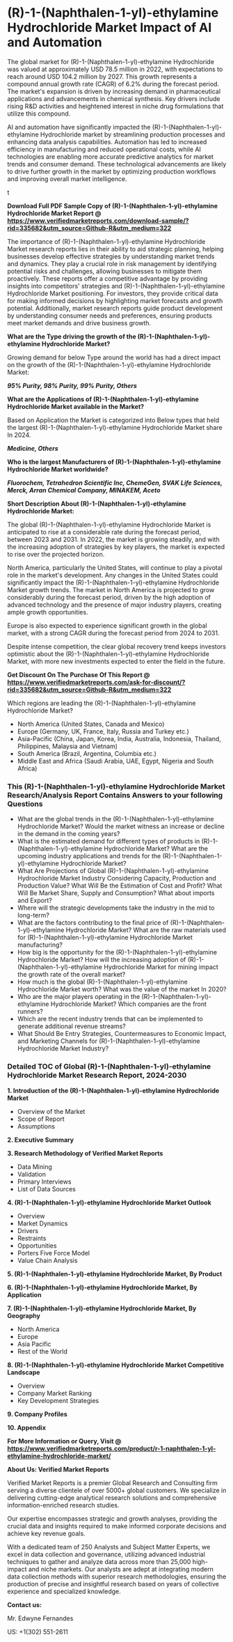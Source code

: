 <meta name="title" content="Global (R)-1-(Naphthalen-1-yl)-ethylamine Hydrochloride Market Impact of AI and Automation"><meta name="description" content="The global market for (R)-1-(Naphthalen-1-yl)-ethylamine Hydrochloride was valued at approximately USD 78.5 million in 2022, with expectations to reach around USD 104."><meta name="title" content="(R)-1-(Naphthalen-1-yl)-ethylamine Hydrochloride Market Size, Share, Scope, Trends, Growth, Opportunities, Analysis, Forecast"><h1>(R)-1-(Naphthalen-1-yl)-ethylamine Hydrochloride Market Impact of AI and Automation</h1><p>The global market for (R)-1-(Naphthalen-1-yl)-ethylamine Hydrochloride was valued at approximately USD 78.5 million in 2022, with expectations to reach around USD 104.2 million by 2027. This growth represents a compound annual growth rate (CAGR) of 6.2% during the forecast period. The market's expansion is driven by increasing demand in pharmaceutical applications and advancements in chemical synthesis. Key drivers include rising R&D activities and heightened interest in niche drug formulations that utilize this compound.</p><p>AI and automation have significantly impacted the (R)-1-(Naphthalen-1-yl)-ethylamine Hydrochloride market by streamlining production processes and enhancing data analysis capabilities. Automation has led to increased efficiency in manufacturing and reduced operational costs, while AI technologies are enabling more accurate predictive analytics for market trends and consumer demand. These technological advancements are likely to drive further growth in the market by optimizing production workflows and improving overall market intelligence.</p>t</p><p id="" class=""><strong>Download Full PDF Sample Copy of (R)-1-(Naphthalen-1-yl)-ethylamine Hydrochloride Market Report @ <a href="https://www.verifiedmarketreports.com/download-sample/?rid=335682&utm_source=Github-R&utm_medium=322" target="_blank">https://www.verifiedmarketreports.com/download-sample/?rid=335682&utm_source=Github-R&utm_medium=322</a></strong></p><p>The importance of&nbsp;(R)-1-(Naphthalen-1-yl)-ethylamine Hydrochloride Market research reports lies in their ability to aid strategic planning, helping businesses develop effective strategies by understanding market trends and dynamics. They play a crucial role in risk management by identifying potential risks and challenges, allowing businesses to mitigate them proactively. These reports offer a competitive advantage by providing insights into competitors' strategies and (R)-1-(Naphthalen-1-yl)-ethylamine Hydrochloride Market positioning. For investors, they provide critical data for making informed decisions by highlighting market forecasts and growth potential. Additionally, market research reports guide product development by understanding consumer needs and preferences, ensuring products meet market demands and drive business growth.</p><p><strong>What are the&nbsp;Type driving the growth of the (R)-1-(Naphthalen-1-yl)-ethylamine Hydrochloride Market?</strong></p><p id="" class="">Growing demand for below Type around the world has had a direct impact on the growth of the (R)-1-(Naphthalen-1-yl)-ethylamine Hydrochloride Market:</p><em><strong>95% Purity, 98% Purity, 99% Purity, Others</strong></em></p><strong>What are the&nbsp;Applications&nbsp;of (R)-1-(Naphthalen-1-yl)-ethylamine Hydrochloride Market available in the Market?</strong></p><p id="" class="">Based on Application the Market is categorized into Below types that held the largest (R)-1-(Naphthalen-1-yl)-ethylamine Hydrochloride Market share In 2024.</p><em><strong>Medicine, Others</strong></em></p><strong>Who is the largest Manufacturers of (R)-1-(Naphthalen-1-yl)-ethylamine Hydrochloride Market worldwide?</strong></p><p><em><strong>Fluorochem, Tetrahedron Scientific Inc, ChemeGen, SVAK Life Sciences, Merck, Arran Chemical Company, MINAKEM, Aceto</strong></em></p><p id="" class=""><strong>Short Description About (R)-1-(Naphthalen-1-yl)-ethylamine Hydrochloride Market:</strong></p><p>The global (R)-1-(Naphthalen-1-yl)-ethylamine Hydrochloride Market is anticipated to rise at a considerable rate during the forecast period, between 2023 and 2031. In 2022, the market is growing steadily, and with the increasing adoption of strategies by key players, the market is expected to rise over the projected horizon.</p><p>North America, particularly the United States, will continue to play a pivotal role in the market's development. Any changes in the United States could significantly impact the (R)-1-(Naphthalen-1-yl)-ethylamine Hydrochloride Market growth trends. The market in North America is projected to grow considerably during the forecast period, driven by the high adoption of advanced technology and the presence of major industry players, creating ample growth opportunities.</p><p>Europe is also expected to experience significant growth in the global market, with a strong CAGR during the forecast period from 2024 to 2031.</p><p>Despite intense competition, the clear global recovery trend keeps investors optimistic about the (R)-1-(Naphthalen-1-yl)-ethylamine Hydrochloride Market, with more new investments expected to enter the field in the future.</p><p id="" class=""><strong>Get Discount On The Purchase Of This Report @ <a href="https://www.verifiedmarketreports.com/ask-for-discount/?rid=335682&utm_source=Github-R&utm_medium=322" target="_blank">https://www.verifiedmarketreports.com/ask-for-discount/?rid=335682&utm_source=Github-R&utm_medium=322</a></strong></p>Which regions are leading the (R)-1-(Naphthalen-1-yl)-ethylamine Hydrochloride Market?</p><ul><li>North America (United States, Canada and Mexico)</li><li>Europe (Germany, UK, France, Italy, Russia and Turkey etc.)</li><li>Asia-Pacific (China, Japan, Korea, India, Australia, Indonesia, Thailand, Philippines, Malaysia and Vietnam)</li><li>South America (Brazil, Argentina, Columbia etc.)</li><li>Middle East and Africa (Saudi Arabia, UAE, Egypt, Nigeria and South Africa)</li></ul><h3 id="" class="">This (R)-1-(Naphthalen-1-yl)-ethylamine Hydrochloride Market Research/Analysis Report Contains Answers to your following Questions</h3><ul><li>What are the global trends in the (R)-1-(Naphthalen-1-yl)-ethylamine Hydrochloride Market? Would the market witness an increase or decline in the demand in the coming years?</li><li>What is the estimated demand for different types of products in (R)-1-(Naphthalen-1-yl)-ethylamine Hydrochloride Market? What are the upcoming industry applications and trends for the (R)-1-(Naphthalen-1-yl)-ethylamine Hydrochloride Market?</li><li>What Are Projections of Global (R)-1-(Naphthalen-1-yl)-ethylamine Hydrochloride Market Industry Considering Capacity, Production and Production Value? What Will Be the Estimation of Cost and Profit? What Will Be Market Share, Supply and Consumption? What about imports and Export?</li><li>Where will the strategic developments take the industry in the mid to long-term?</li><li>What are the factors contributing to the final price of (R)-1-(Naphthalen-1-yl)-ethylamine Hydrochloride Market? What are the raw materials used for (R)-1-(Naphthalen-1-yl)-ethylamine Hydrochloride Market manufacturing?</li><li>How big is the opportunity for the (R)-1-(Naphthalen-1-yl)-ethylamine Hydrochloride Market? How will the increasing adoption of (R)-1-(Naphthalen-1-yl)-ethylamine Hydrochloride Market for mining impact the growth rate of the overall market?</li><li>How much is the global (R)-1-(Naphthalen-1-yl)-ethylamine Hydrochloride Market worth? What was the value of the market In 2020?</li><li>Who are the major players operating in the (R)-1-(Naphthalen-1-yl)-ethylamine Hydrochloride Market? Which companies are the front runners?</li><li>Which are the recent industry trends that can be implemented to generate additional revenue streams?</li><li>What Should Be Entry Strategies, Countermeasures to Economic Impact, and Marketing Channels for (R)-1-(Naphthalen-1-yl)-ethylamine Hydrochloride Market Industry?</li></ul><h3 id="" class="">Detailed TOC of Global (R)-1-(Naphthalen-1-yl)-ethylamine Hydrochloride Market Research Report, 2024-2030</h3><p id="" class=""><strong>1. Introduction of the (R)-1-(Naphthalen-1-yl)-ethylamine Hydrochloride Market</strong></p><ul><li>Overview of the Market</li><li>Scope of Report</li><li>Assumptions</li></ul><p id="" class=""><strong>2. Executive Summary</strong></p><p id="" class=""><strong>3. Research Methodology of Verified Market Reports</strong></p><ul><li>Data Mining</li><li>Validation</li><li>Primary Interviews</li><li>List of Data Sources</li></ul><p id="" class=""><strong>4. (R)-1-(Naphthalen-1-yl)-ethylamine Hydrochloride Market Outlook</strong></p><ul><li>Overview</li><li>Market Dynamics</li><li>Drivers</li><li>Restraints</li><li>Opportunities</li><li>Porters Five Force Model</li><li>Value Chain Analysis</li></ul><p id="" class=""><strong>5. (R)-1-(Naphthalen-1-yl)-ethylamine Hydrochloride Market, By Product</strong></p><p id="" class=""><strong>6. (R)-1-(Naphthalen-1-yl)-ethylamine Hydrochloride Market, By Application</strong></p><p id="" class=""><strong>7. (R)-1-(Naphthalen-1-yl)-ethylamine Hydrochloride Market, By Geography</strong></p><ul><li>North America</li><li>Europe</li><li>Asia Pacific</li><li>Rest of the World</li></ul><p id="" class=""><strong>8. (R)-1-(Naphthalen-1-yl)-ethylamine Hydrochloride Market Competitive Landscape</strong></p><ul><li>Overview</li><li>Company Market Ranking</li><li>Key Development Strategies</li></ul><p id="" class=""><strong>9. Company Profiles</strong></p><p id="" class=""><strong>10. Appendix</strong></p><p id="" class=""><strong>For More Information or Query, Visit @ <a href="https://www.verifiedmarketreports.com/product/r-1-naphthalen-1-yl-ethylamine-hydrochloride-market/" target="_blank">https://www.verifiedmarketreports.com/product/r-1-naphthalen-1-yl-ethylamine-hydrochloride-market/</a></strong></p><p id="" class=""><strong>About Us: Verified Market Reports</strong></p><p id="" class="">Verified Market Reports is a premier Global Research and Consulting firm serving a diverse clientele of over 5000+ global customers. We specialize in delivering cutting-edge analytical research solutions and comprehensive information-enriched research studies.</p><p id="" class="">Our expertise encompasses strategic and growth analyses, providing the crucial data and insights required to make informed corporate decisions and achieve key revenue goals.</p><p id="" class="">With a dedicated team of 250 Analysts and Subject Matter Experts, we excel in data collection and governance, utilizing advanced industrial techniques to gather and analyze data across more than 25,000 high-impact and niche markets. Our analysts are adept at integrating modern data collection methods with superior research methodologies, ensuring the production of precise and insightful research based on years of collective experience and specialized knowledge.</p><p id="" class=""><strong>Contact us:</strong></p><p id="" class="">Mr. Edwyne Fernandes</p><p id="" class="">US: +1(302) 551-2611</p>